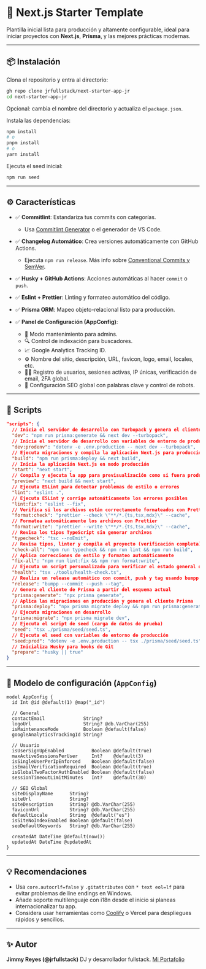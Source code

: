 # 🚀 Next.js Starter Template

Plantilla inicial lista para producción y altamente configurable, ideal para iniciar proyectos con **Next.js**, **Prisma**, y las mejores prácticas modernas.

---

## 📦 Instalación

Clona el repositorio y entra al directorio:

```bash
gh repo clone jrfullstack/next-starter-app-jr
cd next-starter-app-jr
```

Opcional: cambia el nombre del directorio y actualiza el `package.json`.

Instala las dependencias:

```bash
npm install
# o
pnpm install
# o
yarn install
```

Ejecuta el seed inicial:

```bash
npm run seed
```

---

## ⚙️ Características

- ✅ **Commitlint**: Estandariza tus commits con categorías.

  - Usa [Commitlint Generator](https://commitlint.io/) o el generador de VS Code.

- ✅ **Changelog Automático**: Crea versiones automáticamente con GitHub Actions.

  - Ejecuta `npm run release`. Más info sobre [Conventional Commits y SemVer](https://www.albertochamorro.dev/blog/conventional-commits-que-es/).

- ✅ **Husky + GitHub Actions**: Acciones automáticas al hacer `commit` o `push`.
- ✅ **Eslint + Prettier**: Linting y formateo automático del código.
- ✅ **Prisma ORM**: Mapeo objeto-relacional listo para producción.
- ✅ **Panel de Configuración (AppConfig)**:

  - 🔧 Modo mantenimiento para admins.
  - 🔍 Control de indexación para buscadores.
  - 📈 Google Analytics Tracking ID.
  - ⚙️ Nombre del sitio, descripción, URL, favicon, logo, email, locales, etc.
  - 🧑‍💻 Registro de usuarios, sesiones activas, IP únicas, verificación de email, 2FA global.
  - 🧠 Configuración SEO global con palabras clave y control de robots.

---

## 🧪 Scripts

```json
"scripts": {
  // Inicia el servidor de desarrollo con Turbopack y genera el cliente Prisma
  "dev": "npm run prisma:generate && next dev --turbopack",
  // Inicia el servidor de desarrollo con variables de entorno de producción
  "dev:prodenv": "dotenv -e .env.production -- next dev --turbopack",
  // Ejecuta migraciones y compila la aplicación Next.js para producción
  "build": "npm run prisma:deploy && next build",
  // Inicia la aplicación Next.js en modo producción
  "start": "next start",
  // Compila y ejecuta la app para previsualización como si fuera producción
  "preview": "next build && next start",
  // Ejecuta ESLint para detectar problemas de estilo o errores
  "lint": "eslint .",
  // Ejecuta ESLint y corrige automáticamente los errores posibles
  "lint:fix": "eslint --fix",
  // Verifica si los archivos están correctamente formateados con Prettier
  "format:check": "prettier --check \"**/*.{ts,tsx,mdx}\" --cache",
  // Formatea automáticamente los archivos con Prettier
  "format:write": "prettier --write \"**/*.{ts,tsx,mdx}\" --cache",
  // Revisa los tipos TypeScript sin generar archivos
  "typecheck": "tsc --noEmit",
  // Revisa tipos, linter y compila el proyecto (verificación completa)
  "check-all": "npm run typecheck && npm run lint && npm run build",
  // Aplica correcciones de estilo y formateo automáticamente
  "fix-all": "npm run lint:fix && npm run format:write",
  // Ejecuta un script personalizado para verificar el estado general del proyecto
  "health": "tsx ./tools/health-check.ts",
  // Realiza un release automático con commit, push y tag usando bumpp
  "release": "bumpp --commit --push --tag",
  // Genera el cliente de Prisma a partir del esquema actual
  "prisma:generate": "npx prisma generate",
  // Aplica las migraciones en producción y genera el cliente Prisma
  "prisma:deploy": "npx prisma migrate deploy && npm run prisma:generate",
  // Ejecuta migraciones en desarrollo
  "prisma:migrate": "npx prisma migrate dev",
  // Ejecuta el script de seed (carga de datos de prueba)
  "seed": "tsx ./prisma/seed/seed.ts",
  // Ejecuta el seed con variables de entorno de producción
  "seed:prod": "dotenv -e .env.production -- tsx ./prisma/seed/seed.ts",
  // Inicializa Husky para hooks de Git
  "prepare": "husky || true"
}
```

---

## 🧠 Modelo de configuración (`AppConfig`)

```prisma
model AppConfig {
  id Int @id @default(1) @map("_id")

  // General
  contactEmail              String?
  logoUrl                   String? @db.VarChar(255)
  isMaintenanceMode         Boolean @default(false)
  googleAnalyticsTrackingId String?

  // Usuario
  isUserSignUpEnabled          Boolean @default(true)
  maxActiveSessionsPerUser     Int?    @default(3)
  isSingleUserPerIpEnforced    Boolean @default(false)
  isEmailVerificationRequired  Boolean @default(true)
  isGlobalTwoFactorAuthEnabled Boolean @default(false)
  sessionTimeoutLimitMinutes   Int?    @default(30)

  // SEO Global
  siteDisplayName      String?
  siteUrl              String?
  siteDescription      String? @db.VarChar(255)
  faviconUrl           String? @db.VarChar(255)
  defaultLocale        String  @default("es")
  isSiteNoIndexEnabled Boolean @default(false)
  seoDefaultKeywords   String? @db.VarChar(255)

  createdAt DateTime @default(now())
  updatedAt DateTime @updatedAt
}
```

---

## 💡 Recomendaciones

- Usa `core.autocrlf=false` y `.gitattributes` con `* text eol=lf` para evitar problemas de line endings en Windows.
- Añade soporte multilenguaje con i18n desde el inicio si planeas internacionalizar tu app.
- Considera usar herramientas como [Coolify](https://coolify.io/) o Vercel para despliegues rápidos y sencillos.

---

## ✨ Autor

**Jimmy Reyes (@jrfullstack)**
DJ y desarrollador fullstack.
[Mi Portafolio](https://jrfullstack.vercel.app/)
